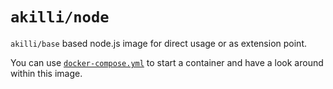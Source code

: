 # `akilli/node`

`akilli/base` based node.js image for direct usage or as extension point.

You can use [`docker-compose.yml`](https://github.com/akilli/docker/blob/master/node/docker-compose.yml) to start a container and have a look around within this image.

